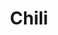 ---
layout: recipe
title: Chili

servings: 6
cookmins: 90
prepmins: 15

ingredients:
  - quantity: 1
    unit: lb
    ingredient: ground beef or turkey
  - quantity: 1
    unit: tbsp
    ingredient: cumin
  - quantity: 3
    unit: tbsp
    ingredient: chili powder, divided
  - quantity: 1/2
    ingredient: onion, diced
  - quantity: 4
    unit: cloves
    ingredient: garlic
  - quantity: 1
    unit: small jar
    ingredient: hot salsa
  - quantity: 15
    unit: oz
    ingredient: diced tomatoes, fire roasted
  - quantity: 15
    unit: oz
    ingredient: diced tomatoes, mexican style
  - quantity: 15
    unit: oz
    ingredient: black beans
  - quantity: 15
    unit: oz
    ingredient: pinto beans
  - quantity: 15
    unit: oz
    ingredient: cannellini beans
  - quantity: 15
    unit: oz
    ingredient: creamed corn
  - quantity: 8
    unit: oz
    ingredient: beer

instructions:
  - In a large pot, cook the meat with cumin and 2 tablespoons of chili powder. Drain the fat and add the other tablespoon of chili powder.
  - Add onion, garlic, and salsa and continue cooking until the onion begins to soften.
  - Add tomatoes, beans, and corn and bring to a simmer. Let simmer **30-60 minutes**.
  - Add beer in the last 10 minutes of simmering.

categories: entree
cuisine: American
---